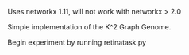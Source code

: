 Uses networkx 1.11, will not work with networkx > 2.0


Simple implementation of the K^2 Graph Genome.

Begin experiment by running retinatask.py
